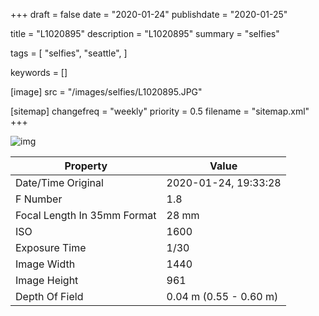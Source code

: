 +++
draft = false
date = "2020-01-24"
publishdate = "2020-01-25"

title = "L1020895"
description = "L1020895"
summary = "selfies"

tags = [
    "selfies",
    "seattle",
]

keywords = []

[image]
    src = "/images/selfies/L1020895.JPG"

[sitemap]
    changefreq = "weekly"
    priority = 0.5
    filename = "sitemap.xml"
+++


![img](/images/selfies/L1020895.JPG)

Property | Value
---------|------
Date/Time Original              | 2020-01-24, 19:33:28
F Number                        | 1.8
Focal Length In 35mm Format     | 28 mm
ISO                             | 1600
Exposure Time                   | 1/30
Image Width                     | 1440
Image Height                    | 961
Depth Of Field                  | 0.04 m (0.55 - 0.60 m)
